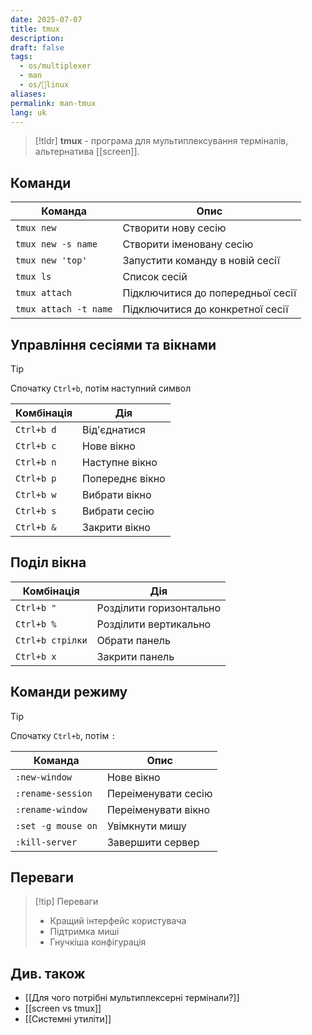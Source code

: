 ```yaml
---
date: 2025-07-07
title: tmux
description: 
draft: false
tags:
  - os/multiplexer
  - man
  - os/🐧linux
aliases: 
permalink: man-tmux
lang: uk
---
```


> [!tldr]
> **tmux** - програма для мультиплексування терміналів, альтернатива [[screen]].

## Команди

| Команда | Опис |
|---------|------|
| `tmux new` | Створити нову сесію |
| `tmux new -s name` | Створити іменовану сесію |
| `tmux new 'top'` | Запустити команду в новій сесії |
| `tmux ls` | Список сесій |
| `tmux attach` | Підключитися до попередньої сесії |
| `tmux attach -t name` | Підключитися до конкретної сесії |

## Управління сесіями та вікнами

> [!tip]
> Спочатку `Ctrl+b`, потім наступний символ

| Комбінація | Дія             |
| ---------- | --------------- |
| `Ctrl+b d` | Від'єднатися    |
| `Ctrl+b c` | Нове вікно      |
| `Ctrl+b n` | Наступне вікно  |
| `Ctrl+b p` | Попереднє вікно |
| `Ctrl+b w` | Вибрати вікно   |
| `Ctrl+b s` | Вибрати сесію   |
| `Ctrl+b &` | Закрити вікно   |

## Поділ вікна
| Комбінація | Дія |
|------------|-----|
| `Ctrl+b "` | Розділити горизонтально |
| `Ctrl+b %` | Розділити вертикально |
| `Ctrl+b стрілки` | Обрати панель |
| `Ctrl+b x` | Закрити панель |

## Команди режиму

> [!tip]
> Спочатку `Ctrl+b`, потім  `:`

| Команда | Опис |
|---------|------|
| `:new-window` | Нове вікно |
| `:rename-session` | Переіменувати сесію |
| `:rename-window` | Переіменувати вікно |
| `:set -g mouse on` | Увімкнути мишу |
| `:kill-server` | Завершити сервер |


## Переваги

> [!tip] Переваги
> - Кращий інтерфейс користувача
> - Підтримка миші
> - Гнучкіша конфігурація

## Див. також

- [[Для чого потрібні мультиплексерні термінали?]]
- [[screen vs tmux]]
- [[Системні утиліти]]